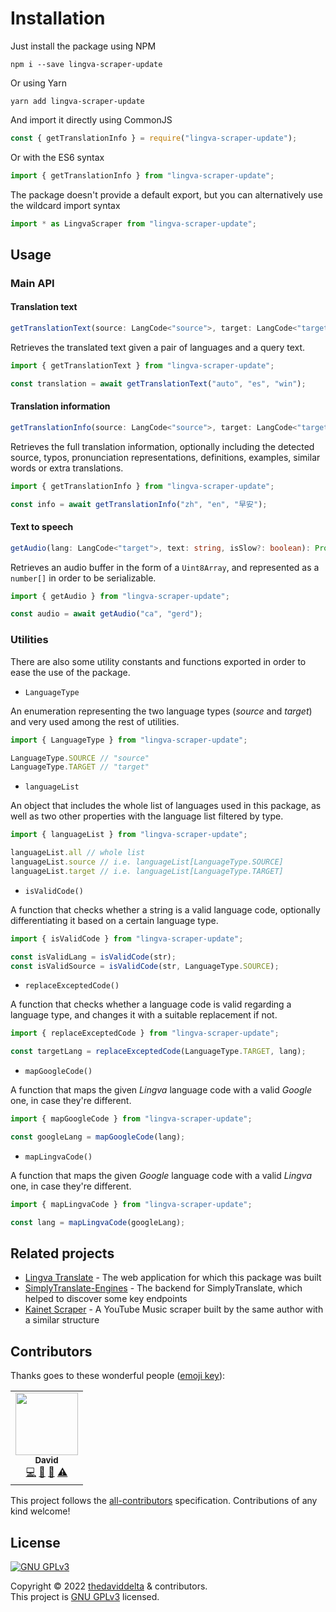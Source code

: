 # Installation

Just install the package using NPM

```shell
npm i --save lingva-scraper-update
```

Or using Yarn

```shell
yarn add lingva-scraper-update
```

And import it directly using CommonJS

```javascript
const { getTranslationInfo } = require("lingva-scraper-update");
```

Or with the ES6 syntax

```javascript
import { getTranslationInfo } from "lingva-scraper-update";
```

The package doesn't provide a default export, but you can alternatively use the wildcard import syntax

```javascript
import * as LingvaScraper from "lingva-scraper-update";
```

## Usage

### Main API

#### Translation text

```typescript
getTranslationText(source: LangCode<"source">, target: LangCode<"target">, query: string): Promise<string | null>
```

Retrieves the translated text given a pair of languages and a query text.

```typescript
import { getTranslationText } from "lingva-scraper-update";

const translation = await getTranslationText("auto", "es", "win");
```

#### Translation information

```typescript
getTranslationInfo(source: LangCode<"source">, target: LangCode<"target">, query: string): Promise<TranslationInfo | null>
```

Retrieves the full translation information, optionally including the detected source, typos, pronunciation representations, definitions, examples, similar words or extra translations.

```typescript
import { getTranslationInfo } from "lingva-scraper-update";

const info = await getTranslationInfo("zh", "en", "早安");
```

#### Text to speech

```typescript
getAudio(lang: LangCode<"target">, text: string, isSlow?: boolean): Promise<number[] | null>
```

Retrieves an audio buffer in the form of a `Uint8Array`, and represented as a `number[]` in order to be serializable.

```typescript
import { getAudio } from "lingva-scraper-update";

const audio = await getAudio("ca", "gerd");
```

### Utilities

There are also some utility constants and functions exported in order to ease the use of the package.

+ `LanguageType`

An enumeration representing the two language types (*source* and *target*) and very used among the rest of utilities.

```typescript
import { LanguageType } from "lingva-scraper-update";

LanguageType.SOURCE // "source"
LanguageType.TARGET // "target"
```

+ `languageList`

An object that includes the whole list of languages used in this package, as well as two other properties with the language list filtered by type.

```typescript
import { languageList } from "lingva-scraper-update";

languageList.all // whole list
languageList.source // i.e. languageList[LanguageType.SOURCE]
languageList.target // i.e. languageList[LanguageType.TARGET]
```

+ `isValidCode()`

A function that checks whether a string is a valid language code, optionally differentiating it based on a certain language type.

```typescript
import { isValidCode } from "lingva-scraper-update";

const isValidLang = isValidCode(str);
const isValidSource = isValidCode(str, LanguageType.SOURCE);
```

+ `replaceExceptedCode()`

A function that checks whether a language code is valid regarding a language type, and changes it with a suitable replacement if not.

```typescript
import { replaceExceptedCode } from "lingva-scraper-update";

const targetLang = replaceExceptedCode(LanguageType.TARGET, lang);
```

+ `mapGoogleCode()`

A function that maps the given *Lingva* language code with a valid *Google* one, in case they're different.

```typescript
import { mapGoogleCode } from "lingva-scraper-update";

const googleLang = mapGoogleCode(lang);
```

+ `mapLingvaCode()`

A function that maps the given *Google* language code with a valid *Lingva* one, in case they're different.

```typescript
import { mapLingvaCode } from "lingva-scraper-update";

const lang = mapLingvaCode(googleLang);
```

## Related projects

+ [Lingva Translate](https://github.com/thedaviddelta/lingva-translate) - The web application for which this package was built
+ [SimplyTranslate-Engines](https://codeberg.org/SimpleWeb/SimplyTranslate-Engines) - The backend for SimplyTranslate, which helped to discover some key endpoints
+ [Kainet Scraper](https://github.com/thedaviddelta/kainet-scraper) - A YouTube Music scraper built by the same author with a similar structure

## Contributors

Thanks goes to these wonderful people ([emoji key](https://allcontributors.org/docs/en/emoji-key)):

<!-- ALL-CONTRIBUTORS-LIST:START - Do not remove or modify this section -->
<!-- prettier-ignore-start -->
<!-- markdownlint-disable -->
<table>
  <tr>
    <td align="center"><a href="https://fosstodon.org/@thedaviddelta"><img src="https://avatars.githubusercontent.com/u/6679900?v=4?s=100" width="100px;" alt=""/><br /><sub><b>David</b></sub></a><br /><a href="https://github.com/thedaviddelta/lingva-scraper/commits?author=thedaviddelta" title="Code">💻</a> <a href="https://github.com/thedaviddelta/lingva-scraper/commits?author=thedaviddelta" title="Documentation">📖</a> <a href="#design-thedaviddelta" title="Design">🎨</a> <a href="https://github.com/thedaviddelta/lingva-scraper/commits?author=thedaviddelta" title="Tests">⚠️</a></td>
  </tr>
</table>

<!-- markdownlint-restore -->
<!-- prettier-ignore-end -->

<!-- ALL-CONTRIBUTORS-LIST:END -->

This project follows the [all-contributors](https://github.com/all-contributors/all-contributors) specification. Contributions of any kind welcome!

## License

[![GNU GPLv3](https://www.gnu.org/graphics/gplv3-with-text-136x68.png)](https://www.gnu.org/licenses/agpl-3.0.html)

Copyright © 2022 [thedaviddelta](https://github.com/thedaviddelta) & contributors.  
This project is [GNU GPLv3](./LICENSE) licensed.
